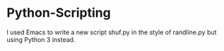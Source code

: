 # Python-Scripting
I used Emacs to write a new script shuf.py in the style of randline.py but using Python 3 instead.
